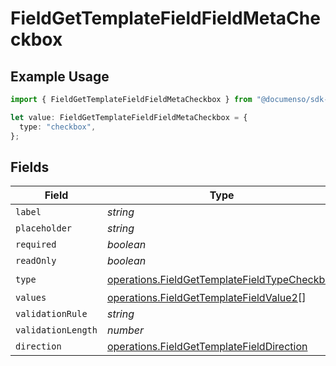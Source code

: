 # FieldGetTemplateFieldFieldMetaCheckbox

## Example Usage

```typescript
import { FieldGetTemplateFieldFieldMetaCheckbox } from "@documenso/sdk-typescript/models/operations";

let value: FieldGetTemplateFieldFieldMetaCheckbox = {
  type: "checkbox",
};
```

## Fields

| Field                                                                                                        | Type                                                                                                         | Required                                                                                                     | Description                                                                                                  |
| ------------------------------------------------------------------------------------------------------------ | ------------------------------------------------------------------------------------------------------------ | ------------------------------------------------------------------------------------------------------------ | ------------------------------------------------------------------------------------------------------------ |
| `label`                                                                                                      | *string*                                                                                                     | :heavy_minus_sign:                                                                                           | N/A                                                                                                          |
| `placeholder`                                                                                                | *string*                                                                                                     | :heavy_minus_sign:                                                                                           | N/A                                                                                                          |
| `required`                                                                                                   | *boolean*                                                                                                    | :heavy_minus_sign:                                                                                           | N/A                                                                                                          |
| `readOnly`                                                                                                   | *boolean*                                                                                                    | :heavy_minus_sign:                                                                                           | N/A                                                                                                          |
| `type`                                                                                                       | [operations.FieldGetTemplateFieldTypeCheckbox](../../models/operations/fieldgettemplatefieldtypecheckbox.md) | :heavy_check_mark:                                                                                           | N/A                                                                                                          |
| `values`                                                                                                     | [operations.FieldGetTemplateFieldValue2](../../models/operations/fieldgettemplatefieldvalue2.md)[]           | :heavy_minus_sign:                                                                                           | N/A                                                                                                          |
| `validationRule`                                                                                             | *string*                                                                                                     | :heavy_minus_sign:                                                                                           | N/A                                                                                                          |
| `validationLength`                                                                                           | *number*                                                                                                     | :heavy_minus_sign:                                                                                           | N/A                                                                                                          |
| `direction`                                                                                                  | [operations.FieldGetTemplateFieldDirection](../../models/operations/fieldgettemplatefielddirection.md)       | :heavy_minus_sign:                                                                                           | N/A                                                                                                          |
